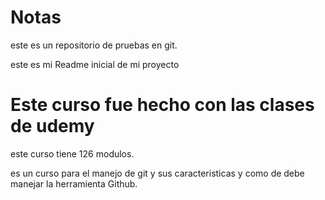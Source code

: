 # Notas

este es un repositorio de pruebas en git.

este es mi Readme inicial de mi proyecto

# Este curso fue hecho con las clases de udemy

este curso tiene 126 modulos.

es un curso para el manejo de git y sus caracteristicas y como de debe manejar la herramienta Github.
